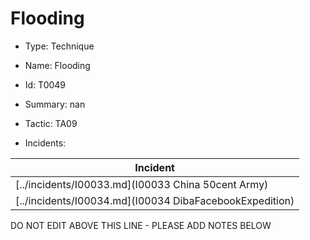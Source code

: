 # Flooding

* Type: Technique

* Name: Flooding

* Id: T0049

* Summary: nan

* Tactic: TA09

* Incidents:

| Incident |
| --------- |
| [../incidents/I00033.md](I00033 China 50cent Army) |
| [../incidents/I00034.md](I00034 DibaFacebookExpedition) |

DO NOT EDIT ABOVE THIS LINE - PLEASE ADD NOTES BELOW